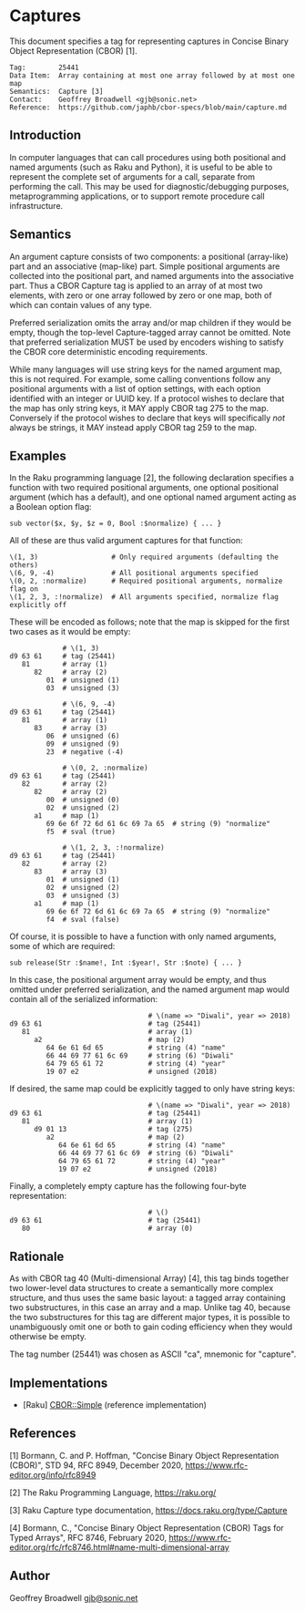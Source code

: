 # Captures

This document specifies a tag for representing captures in Concise Binary
Object Representation (CBOR) [1].

    Tag:        25441
    Data Item:  Array containing at most one array followed by at most one map
    Semantics:  Capture [3]
    Contact:    Geoffrey Broadwell <gjb@sonic.net>
    Reference:  https://github.com/japhb/cbor-specs/blob/main/capture.md


## Introduction

In computer languages that can call procedures using both positional and named
arguments (such as Raku and Python), it is useful to be able to represent the
complete set of arguments for a call, separate from performing the call.  This
may be used for diagnostic/debugging purposes, metaprogramming applications, or
to support remote procedure call infrastructure.


## Semantics

An argument capture consists of two components: a positional (array-like) part
and an associative (map-like) part.  Simple positional arguments are collected
into the positional part, and named arguments into the associative part.  Thus
a CBOR Capture tag is applied to an array of at most two elements, with zero or
one array followed by zero or one map, both of which can contain values of any
type.

Preferred serialization omits the array and/or map children if they would be
empty, though the top-level Capture-tagged array cannot be omitted.  Note that
preferred serialization MUST be used by encoders wishing to satisfy the CBOR
core deterministic encoding requirements.

While many languages will use string keys for the named argument map, this is
not required.  For example, some calling conventions follow any positional
arguments with a list of option settings, with each option identified with an
integer or UUID key.  If a protocol wishes to declare that the map has only
string keys, it MAY apply CBOR tag 275 to the map.  Conversely if the protocol
wishes to declare that keys will specifically *not* always be strings, it MAY
instead apply CBOR tag 259 to the map.


## Examples

In the Raku programming language [2], the following declaration specifies a
function with two required positional arguments, one optional positional
argument (which has a default), and one optional named argument acting as a
Boolean option flag:

```
sub vector($x, $y, $z = 0, Bool :$normalize) { ... }
```

All of these are thus valid argument captures for that function:

```
\(1, 3)                  # Only required arguments (defaulting the others)
\(6, 9, -4)              # All positional arguments specified
\(0, 2, :normalize)      # Required positional arguments, normalize flag on
\(1, 2, 3, :!normalize)  # All arguments specified, normalize flag explicitly off
```

These will be encoded as follows; note that the map is skipped for the first
two cases as it would be empty:

```
             # \(1, 3)
d9 63 61     # tag (25441)
   81        # array (1)
      82     # array (2)
         01  # unsigned (1)
         03  # unsigned (3)

             # \(6, 9, -4)
d9 63 61     # tag (25441)
   81        # array (1)
      83     # array (3)
         06  # unsigned (6)
         09  # unsigned (9)
         23  # negative (-4)

             # \(0, 2, :normalize)
d9 63 61     # tag (25441)
   82        # array (2)
      82     # array (2)
         00  # unsigned (0)
         02  # unsigned (2)
      a1     # map (1)
         69 6e 6f 72 6d 61 6c 69 7a 65  # string (9) "normalize"
         f5  # sval (true)

             # \(1, 2, 3, :!normalize)
d9 63 61     # tag (25441)
   82        # array (2)
      83     # array (3)
         01  # unsigned (1)
         02  # unsigned (2)
         03  # unsigned (3)
      a1     # map (1)
         69 6e 6f 72 6d 61 6c 69 7a 65  # string (9) "normalize"
         f4  # sval (false)
```

Of course, it is possible to have a function with only named arguments,
some of which are required:

```
sub release(Str :$name!, Int :$year!, Str :$note) { ... }
```

In this case, the positional argument array would be empty, and thus omitted
under preferred serialization, and the named argument map would contain all of
the serialized information:

```
                                  # \(name => "Diwali", year => 2018)
d9 63 61                          # tag (25441)
   81                             # array (1)
      a2                          # map (2)
         64 6e 61 6d 65           # string (4) "name"
         66 44 69 77 61 6c 69     # string (6) "Diwali"
         64 79 65 61 72           # string (4) "year"
         19 07 e2                 # unsigned (2018)
```

If desired, the same map could be explicitly tagged to only have string keys:

```
                                  # \(name => "Diwali", year => 2018)
d9 63 61                          # tag (25441)
   81                             # array (1)
      d9 01 13                    # tag (275)
         a2                       # map (2)
            64 6e 61 6d 65        # string (4) "name"
            66 44 69 77 61 6c 69  # string (6) "Diwali"
            64 79 65 61 72        # string (4) "year"
            19 07 e2              # unsigned (2018)
```

Finally, a completely empty capture has the following four-byte representation:


```
                                  # \()
d9 63 61                          # tag (25441)
   80                             # array (0)
```


## Rationale

As with CBOR tag 40 (Multi-dimensional Array) [4], this tag binds together two
lower-level data structures to create a semantically more complex structure,
and thus uses the same basic layout: a tagged array containing two
substructures, in this case an array and a map.  Unlike tag 40, because the two
substructures for this tag are different major types, it is possible to
unambiguously omit one or both to gain coding efficiency when they would
otherwise be empty.

The tag number (25441) was chosen as ASCII "ca", mnemonic for "capture".


## Implementations

* [Raku] [CBOR::Simple](https://github.com/japhb/CBOR-Simple) (reference implementation)


## References

[1] Bormann, C. and P. Hoffman, "Concise Binary Object Representation (CBOR)",
    STD 94, RFC 8949, December 2020, <https://www.rfc-editor.org/info/rfc8949>

[2] The Raku Programming Language, <https://raku.org/>

[3] Raku Capture type documentation, <https://docs.raku.org/type/Capture>

[4] Bormann, C., "Concise Binary Object Representation (CBOR) Tags for Typed Arrays",
    RFC 8746, February 2020,
    <https://www.rfc-editor.org/rfc/rfc8746.html#name-multi-dimensional-array>


## Author

Geoffrey Broadwell <gjb@sonic.net>
